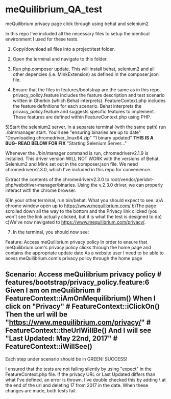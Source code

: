 # meQuilibrium_QA_test
meQuilibrium privacy page click through using behat and selenium2

In this repo I've included all the necessary files to setup the identical environment I used for these tests.

1) Copy/download all files into a project/test folder.

2) Open the terminal and navigate to this folder.

3) Run php.composer update.  This will install behat, selenium2 and all other depencies (i.e. MinkExtension) as defined in the composer.json file.

4) Ensure that the files in features/bootstrap are the same as in this repo.  
  privacy_policy.feature includes the feature description and test scenario written in Gherkin (which Behat interprets).
  FeatureContext.php includes the feature definitions for each scenario.  Behat interprets the privacy_policy.feature and suggests specific features to implement.  These features are defined within FeatureContext.php using PHP.
  
5)Start the selenium2 server. In a separate terminal (with the same path) run ./bin/manager start. You'll see 
"ensuring binaries are up to date"
"Downloading chromedriver_linux64.zip"
"1 binary updated" ****THIS IS A BUG- READ BELOW FOR FIX****
"Starting Selenium Server..."

Whenever the ./bin/manager command is run, chromedriverv2.1.9 is installed.  This driver version WILL NOT WORK with the versions of Behat, Selenium2 and Mink set out in the composer.json file.  We need chromedriverv2.3.0, which I've included in this repo for convenience.

Extract the contents of the chromedriverv2.3.0 to root/vendor/peridot-php/webdriver-manager/binaries.  Using the v.2.3.0 driver, we can properly interact with the chrome browser.

6)In your other terminal, run bin/behat.  What you should expect to see:
  a)A chrome window open up to https://www.mequilibrium.com/
  b)The page scrolled down all the way to the bottom and the Privacy link clicked (you won't see the link actually clicked, but it is what the test is designed to do)
  c)We've now navigated to https://www.mequilibrium.com/privacy/.

7) In the terminal, you should now see:

Feature: Access meQuilibrium privacy policy
  In order to ensure that meQuilibrium.com's privacy policy clicks through the home page and contains the appropriate update date
  As a website user
  I need to be able to acess meQuilibrium.com's privacy policy through the home page

  Scenario: Access meQuilibrium privacy policy                   # features/bootstrap/privacy_policy.feature:6
    Given I am on meQuilibrium                                   # FeatureContext::iAmOnMequilibrium()
    When I click on "Privacy"                                    # FeatureContext::iClickOn()
    Then the url will be "https://www.mequilibrium.com/privacy/" # FeatureContext::theUrlWillBe()
    And I will see "Last Updated: May 22nd, 2017"                # FeatureContext::iWillSee()
---
Each step under scenario should be in GREEN!  SUCCESS!  

I ensured that the tests are not failing silently by using "expect" in the FeatureContext.php file.  If the privacy URL or Last Updated differs than what I've defined, an error is thrown.  I've double checked this by adding \\ at the end of the url and deleting 17 from 2017 in the date.  When these changes are made, both tests fail.
